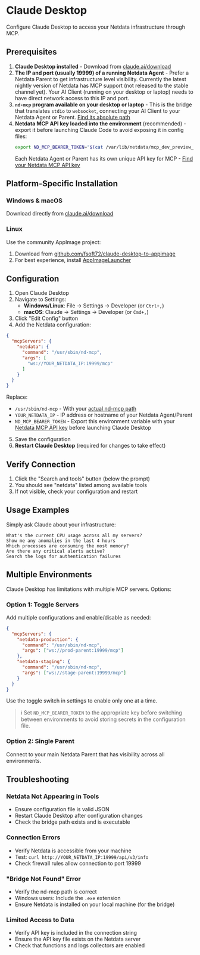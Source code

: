 # Claude Desktop

Configure Claude Desktop to access your Netdata infrastructure through MCP.

## Prerequisites

1. **Claude Desktop installed** - Download from [claude.ai/download](https://claude.ai/download)
2. **The IP and port (usually 19999) of a running Netdata Agent** - Prefer a Netdata Parent to get infrastructure level visibility. Currently the latest nightly version of Netdata has MCP support (not released to the stable channel yet). Your AI Client (running on your desktop or laptop) needs to have direct network access to this IP and port.
3. **`nd-mcp` program available on your desktop or laptop** - This is the bridge that translates `stdio` to `websocket`, connecting your AI Client to your Netdata Agent or Parent. [Find its absolute path](/docs/learn/mcp.md#finding-the-nd-mcp-bridge)
4. **Netdata MCP API key loaded into the environment** (recommended) - export it before launching Claude Code to avoid exposing it in config files:
   ```bash
   export ND_MCP_BEARER_TOKEN="$(cat /var/lib/netdata/mcp_dev_preview_api_key)"
   ```
   Each Netdata Agent or Parent has its own unique API key for MCP - [Find your Netdata MCP API key](/docs/learn/mcp.md#finding-your-api-key)

## Platform-Specific Installation

### Windows & macOS

Download directly from [claude.ai/download](https://claude.ai/download)

### Linux

Use the community AppImage project:

1. Download from [github.com/fsoft72/claude-desktop-to-appimage](https://github.com/fsoft72/claude-desktop-to-appimage)
2. For best experience, install [AppImageLauncher](https://github.com/TheAssassin/AppImageLauncher)

## Configuration

1. Open Claude Desktop
2. Navigate to Settings:
   - **Windows/Linux**: File → Settings → Developer (or `Ctrl+,`)
   - **macOS**: Claude → Settings → Developer (or `Cmd+,`)
3. Click "Edit Config" button
4. Add the Netdata configuration:

```json
{
  "mcpServers": {
    "netdata": {
      "command": "/usr/sbin/nd-mcp",
      "args": [
        "ws://YOUR_NETDATA_IP:19999/mcp"
      ]
    }
  }
}
```

Replace:

- `/usr/sbin/nd-mcp` - With your [actual nd-mcp path](/docs/learn/mcp.md#finding-the-nd-mcp-bridge)
- `YOUR_NETDATA_IP` - IP address or hostname of your Netdata Agent/Parent
- `ND_MCP_BEARER_TOKEN` - Export this environment variable with your [Netdata MCP API key](/docs/learn/mcp.md#finding-your-api-key) before launching Claude Desktop

5. Save the configuration
6. **Restart Claude Desktop** (required for changes to take effect)

## Verify Connection

1. Click the "Search and tools" button (below the prompt)
2. You should see "netdata" listed among available tools
3. If not visible, check your configuration and restart

## Usage Examples

Simply ask Claude about your infrastructure:

```
What's the current CPU usage across all my servers?
Show me any anomalies in the last 4 hours
Which processes are consuming the most memory?
Are there any critical alerts active?
Search the logs for authentication failures
```

## Multiple Environments

Claude Desktop has limitations with multiple MCP servers. Options:

### Option 1: Toggle Servers

Add multiple configurations and enable/disable as needed:

```json
{
  "mcpServers": {
    "netdata-production": {
      "command": "/usr/sbin/nd-mcp",
      "args": ["ws://prod-parent:19999/mcp"]
    },
    "netdata-staging": {
      "command": "/usr/sbin/nd-mcp",
      "args": ["ws://stage-parent:19999/mcp"]
    }
  }
}
```

Use the toggle switch in settings to enable only one at a time.

> ℹ️ Set `ND_MCP_BEARER_TOKEN` to the appropriate key before switching between environments to avoid storing secrets in the configuration file.

### Option 2: Single Parent

Connect to your main Netdata Parent that has visibility across all environments.

## Troubleshooting

### Netdata Not Appearing in Tools

- Ensure configuration file is valid JSON
- Restart Claude Desktop after configuration changes
- Check the bridge path exists and is executable

### Connection Errors

- Verify Netdata is accessible from your machine
- Test: `curl http://YOUR_NETDATA_IP:19999/api/v3/info`
- Check firewall rules allow connection to port 19999

### "Bridge Not Found" Error

- Verify the nd-mcp path is correct
- Windows users: Include the `.exe` extension
- Ensure Netdata is installed on your local machine (for the bridge)

### Limited Access to Data

- Verify API key is included in the connection string
- Ensure the API key file exists on the Netdata server
- Check that functions and logs collectors are enabled
